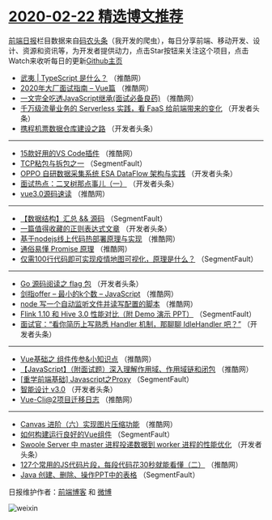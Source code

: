 # [2020-02-22 精选博文推荐](https://toutiao.qdkfweb.cn/date/2020/02/22)

[前端日报](https://qdkfweb.cn/c/news)栏目数据来自[码农头条](https://toutiao.qdkfweb.cn/)（我开发的爬虫），每日分享前端、移动开发、设计、资源和资讯等，为开发者提供动力，点击Star按钮来关注这个项目，点击Watch来收听每日的更新[Github主页](https://github.com/kujian/frontendDaily)
* [武夷 | TypeScript 是什么？](https://toutiao.qdkfweb.cn/137951.html) （推酷网）
* [2020年大厂面试指南 &#8211; Vue篇](https://toutiao.qdkfweb.cn/137952.html) （推酷网）
* [一文完全吃透JavaScript继承(面试必备良药)](https://toutiao.qdkfweb.cn/137953.html) （推酷网）
* [千万级流量业务的 Serverless 实践，看 FaaS 给前端带来的变化](https://toutiao.qdkfweb.cn/137934.html) （开发者头条）
* [携程机票数据仓库建设之路](https://toutiao.qdkfweb.cn/137945.html) （开发者头条）

***
* [15款好用的VS Code插件](https://toutiao.qdkfweb.cn/137956.html) （推酷网）
* [TCP粘包与拆包之一](https://toutiao.qdkfweb.cn/137924.html) （SegmentFault）
* [OPPO 自研数据采集系统 ESA DataFlow 架构与实践](https://toutiao.qdkfweb.cn/137935.html) （开发者头条）
* [面试热点：二叉树那点事儿（一）](https://toutiao.qdkfweb.cn/137946.html) （开发者头条）
* [vue3.0源码速读](https://toutiao.qdkfweb.cn/137957.html) （推酷网）

***
* [【数据结构】汇总 &amp;&amp; 源码](https://toutiao.qdkfweb.cn/137925.html) （SegmentFault）
* [一篇值得收藏的正则表达式文章](https://toutiao.qdkfweb.cn/137936.html) （开发者头条）
* [基于nodejs线上代码热部署原理与实现](https://toutiao.qdkfweb.cn/137947.html) （推酷网）
* [通俗易懂 Promise 原理](https://toutiao.qdkfweb.cn/137958.html) （推酷网）
* [仅需100行代码即可实现疫情地图可视化，原理是什么？](https://toutiao.qdkfweb.cn/137926.html) （SegmentFault）

***
* [Go 源码阅读之 flag 包](https://toutiao.qdkfweb.cn/137937.html) （开发者头条）
* [剑指offer &#8211; 最小的k个数 &#8211; JavaScript](https://toutiao.qdkfweb.cn/137948.html) （推酷网）
* [node 写一个自动监听文件并读写配置的脚本](https://toutiao.qdkfweb.cn/137959.html) （推酷网）
* [Flink 1.10 和 Hive 3.0 性能对比（附 Demo 演示 PPT）](https://toutiao.qdkfweb.cn/137927.html) （SegmentFault）
* [面试官：“看你简历上写熟悉 Handler 机制，那聊聊 IdleHandler 吧？”](https://toutiao.qdkfweb.cn/137938.html) （开发者头条）

***
* [Vue基础之 组件传参&amp;小知识点](https://toutiao.qdkfweb.cn/137949.html) （推酷网）
* [【JavaScript】（附面试题）深入理解作用域、作用域链和闭包](https://toutiao.qdkfweb.cn/137960.html) （推酷网）
* [[重学前端基础] Javascript之Proxy](https://toutiao.qdkfweb.cn/137928.html) （SegmentFault）
* [智能设计 v3.0](https://toutiao.qdkfweb.cn/137939.html) （开发者头条）
* [Vue-Cli@2项目迁移日志](https://toutiao.qdkfweb.cn/137950.html) （推酷网）

***
* [Canvas 进阶（六）实现图片压缩功能](https://toutiao.qdkfweb.cn/137961.html) （推酷网）
* [如何构建运行良好的Vue组件](https://toutiao.qdkfweb.cn/137929.html) （SegmentFault）
* [Swoole Server 中 master 进程投递数据到 worker 进程的性能优化](https://toutiao.qdkfweb.cn/137940.html) （开发者头条）
* [127个常用的JS代码片段，每段代码花30秒就能看懂（二）](https://toutiao.qdkfweb.cn/137962.html) （推酷网）
* [Java 创建、删除、操作PPT中的表格](https://toutiao.qdkfweb.cn/137930.html) （SegmentFault）

日报维护作者：[前端博客](https://qdkfweb.cn/) 和 [微博](https://qdkfweb.cn/go/weibo)

![weixin](https://user-images.githubusercontent.com/3055447/38468989-651132ac-3b80-11e8-8e6b-15122322a9d7.png)
